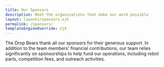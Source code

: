 ```yaml
---
title: Our Sponsors
description: Meet the organizations that make our work possible
layout: layouts/sponsors.njk
permalink: /sponsors/
templateEngineOverride: njk
---
```


The Drop Bears thank all our sponsors for their generous support. In addition to the team members’ financial contributions, our team relies significantly on sponsorships to help fund our operations, including robot parts, competition fees, and outreach activities.
